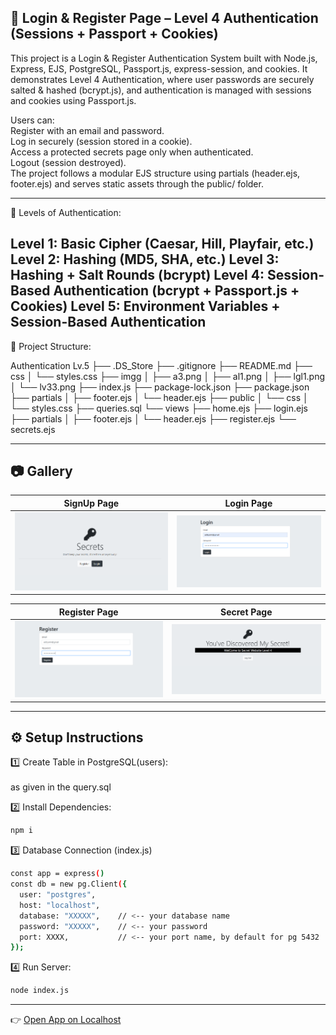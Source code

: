## 🔐 Login & Register Page – Level 4 Authentication (Sessions + Passport + Cookies)

This project is a Login & Register Authentication System built with Node.js, Express, EJS, PostgreSQL, Passport.js, express-session, and cookies.
It demonstrates Level 4 Authentication, where user passwords are securely salted & hashed (bcrypt.js), and authentication is managed with sessions and cookies using Passport.js.

Users can:<br>
Register with an email and password.<br>
Log in securely (session stored in a cookie).<br>
Access a protected secrets page only when authenticated.<br>
Logout (session destroyed).<br>
The project follows a modular EJS structure using partials (header.ejs, footer.ejs) and serves static assets through the public/ folder.<br>


---

🔑 Levels of Authentication:

Level 1: Basic Cipher (Caesar, Hill, Playfair, etc.)
Level 2: Hashing (MD5, SHA, etc.)
Level 3: Hashing + Salt Rounds (bcrypt)
Level 4: Session-Based Authentication (bcrypt + Passport.js + Cookies)
Level 5: Environment Variables + Session-Based Authentication
---
📂 Project Structure:

Authentication Lv.5
├── .DS_Store
├── .gitignore
├── README.md
├── css
│   └── styles.css
├── imgg
│   ├── a3.png
│   ├── al1.png
│   ├── lgl1.png
│   └── lv33.png
├── index.js
├── package-lock.json
├── package.json
├── partials
│   ├── footer.ejs
│   └── header.ejs
├── public
│   └── css
│       └── styles.css
├── queries.sql
└── views
    ├── home.ejs
    ├── login.ejs
    ├── partials
    │   ├── footer.ejs
    │   └── header.ejs
    ├── register.ejs
    └── secrets.ejs

---


## 📷 Gallery

| SignUp Page | Login Page |
|-------------|------------|
| ![lgl1](./imgg/lgl1.png) | ![a3](./imgg/a3.png) |

| Register Page | Secret Page |
|---------------|-------------|
| ![al1](./imgg/al1.png) | ![lv33](./imgg/lv33.png) |


---

## ⚙️ Setup Instructions

 1️⃣ Create Table in PostgreSQL(users):
 <br><br>
as given in the query.sql
 <br>
 
2️⃣ Install Dependencies:
```bash
npm i

```

3️⃣ Database Connection (index.js)
```bash
const app = express()
const db = new pg.Client({
  user: "postgres",
  host: "localhost",
  database: "XXXXX",    // <-- your database name
  password: "XXXXX",    // <-- your password
  port: XXXX,           // <-- your port name, by default for pg 5432
});
```
4️⃣ Run Server:
```bash
node index.js
```
---
👉 [Open App on Localhost](http://localhost:3000)
